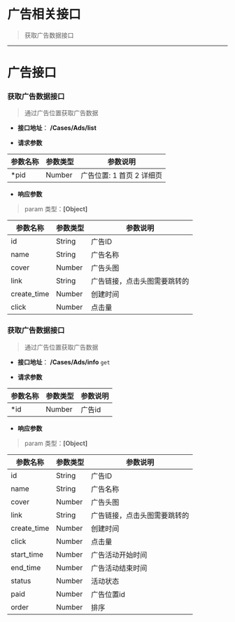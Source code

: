 # 广告相关接口

> 获取广告数据接口

----------------

#  广告接口

### 获取广告数据接口

> 通过广告位置获取广告数据

+ __接口地址__： __/Cases/Ads/list__

+ __请求参数__

|  参数名称  | 参数类型 | 参数说明 |
| --------- | -------- | ------- |
| *pid | Number | 广告位置: 1 首页 2 详细页 |
+ __响应参数__

>   param 类型：__[Object]__

|  参数名称  | 参数类型 | 参数说明 |
| --------- | -------- | ------- |
| id  | String | 广告ID |
| name | String | 广告名称 |
| cover | Number | 广告头图 |
| link | String | 广告链接，点击头图需要跳转的 |
| create_time | Number | 创建时间 |
| click | Number | 点击量 |

### 获取广告数据接口

> 通过广告位置获取广告数据

+ __接口地址__： __/Cases/Ads/info__ `get`

+ __请求参数__

|  参数名称  | 参数类型 | 参数说明 |
| --------- | -------- | ------- |
| *id | Number | 广告id |

+ __响应参数__

>   param 类型：__[Object]__

|  参数名称  | 参数类型 | 参数说明 |
| --------- | -------- | ------- |
| id  | String | 广告ID |
| name | String | 广告名称 |
| cover | Number | 广告头图 |
| link | String | 广告链接，点击头图需要跳转的 |
| create_time | Number | 创建时间 |
| click | Number | 点击量 |
| start_time | Number |广告活动开始时间 |
| end_time | Number |广告活动结束时间 |
| status | Number |活动状态 |
| paid | Number |广告位置id |
| order | Number |排序 |
